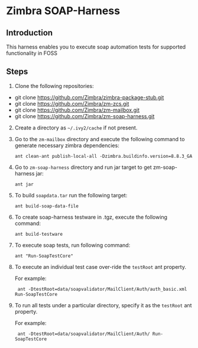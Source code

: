 # Zimbra SOAP-Harness

## Introduction
This harness enables you to execute soap automation tests for supported functionality in FOSS

## Steps
1. Clone the following repositories:
- git clone https://github.com/Zimbra/zimbra-package-stub.git
- git clone https://github.com/Zimbra/zm-zcs.git
- git clone https://github.com/Zimbra/zm-mailbox.git
- git clone https://github.com/Zimbra/zm-soap-harness.git

2. Create a directory as `~/.ivy2/cache` if not present.

3. Go to the `zm-mailbox` directory and execute the following command to generate necessary zimbra dependencies:

   `ant clean-ant publish-local-all -Dzimbra.buildinfo.version=8.8.3_GA`

4. Go to `zm-soap-harness` directory and run jar target to get zm-soap-harness jar:

   `ant jar`

5. To build `soapdata.tar` run the following target:

   `ant build-soap-data-file`

6. To create soap-harness testware in .tgz, execute the following command:

   `ant build-testware` 

7. To execute soap tests, run following command:
    
   `ant "Run-SoapTestCore"`
   
8. To execute an individual test case over-ride the `testRoot` ant property.

    For example:
    
        ant -DtestRoot=data/soapvalidator/MailClient/Auth/auth_basic.xml Run-SoapTestCore
        
9. To run all tests under a particular directory, specify it as the `testRoot` ant property.

    For example:
    
        ant -DtestRoot=data/soapvalidator/MailClient/Auth/ Run-SoapTestCore
